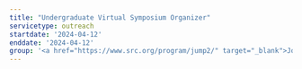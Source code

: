 ```yaml
---
title: "Undergraduate Virtual Symposium Organizer"
servicetype: outreach
startdate: '2024-04-12'
enddate: '2024-04-12'
group: '<a href="https://www.src.org/program/jump2/" target="_blank">Joint University Microelectronics Program (JUMP) 2.0</a>, <a href="https://www.src.org/" target="_blank">Semiconductor Research Corporation (SRC)</a>'
---
```

